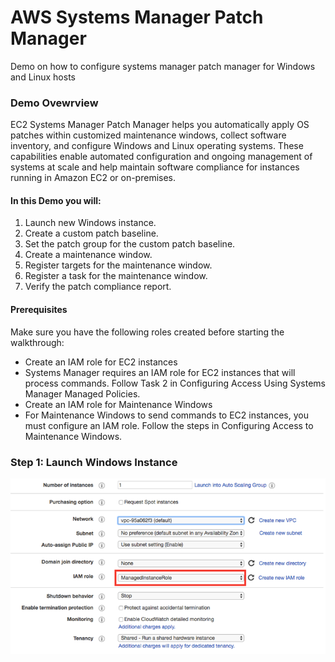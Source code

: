 # AWS Systems Manager Patch Manager
Demo on how to configure systems manager patch manager for Windows and Linux hosts

### Demo Ovewrview
EC2 Systems Manager Patch Manager helps you automatically apply OS patches within customized maintenance windows, collect software inventory, and configure Windows and Linux operating systems. These capabilities enable automated configuration and ongoing management of systems at scale and help maintain software compliance for instances running in Amazon EC2 or on-premises.

#### In this Demo you will:
1. Launch new Windows instance.
2. Create a custom patch baseline.
3. Set the patch group for the custom patch baseline.
4. Create a maintenance window.
5. Register targets for the maintenance window.
6. Register a task for the maintenance window.
7. Verify the patch compliance report.

#### Prerequisites
Make sure you have the following roles created before starting the walkthrough:
* Create an IAM role for EC2 instances
* Systems Manager requires an IAM role for EC2 instances that will process commands. Follow Task 2 in Configuring Access Using Systems Manager Managed Policies.
* Create an IAM role for Maintenance Windows
* For Maintenance Windows to send commands to EC2 instances, you must configure an IAM role. Follow the steps in Configuring Access to Maintenance Windows.

### Step 1: Launch Windows Instance
![alt text](https://github.com/ecedeno83/patch_manager/blob/master/images/image.png  "Launch Instance")
